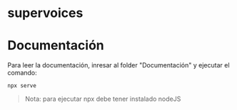 # supervoices


# Documentación
Para leer la documentación, inresar al folder "Documentación" y ejecutar el comando:

	npx serve

> Nota: para ejecutar npx debe tener instalado nodeJS
